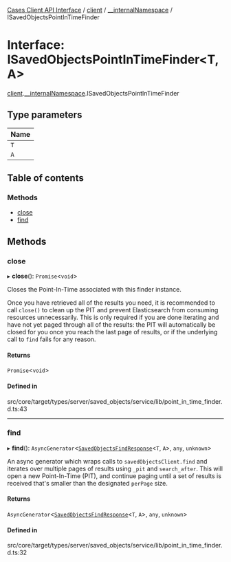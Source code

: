 [Cases Client API Interface](../README.md) / [client](../modules/client.md) / [\_\_internalNamespace](../modules/client.__internalNamespace.md) / ISavedObjectsPointInTimeFinder

# Interface: ISavedObjectsPointInTimeFinder<T, A\>

[client](../modules/client.md).[__internalNamespace](../modules/client.__internalNamespace.md).ISavedObjectsPointInTimeFinder

## Type parameters

| Name |
| :------ |
| `T` |
| `A` |

## Table of contents

### Methods

- [close](client.__internalNamespace.ISavedObjectsPointInTimeFinder.md#close)
- [find](client.__internalNamespace.ISavedObjectsPointInTimeFinder.md#find)

## Methods

### close

▸ **close**(): `Promise`<`void`\>

Closes the Point-In-Time associated with this finder instance.

Once you have retrieved all of the results you need, it is recommended
to call `close()` to clean up the PIT and prevent Elasticsearch from
consuming resources unnecessarily. This is only required if you are
done iterating and have not yet paged through all of the results: the
PIT will automatically be closed for you once you reach the last page
of results, or if the underlying call to `find` fails for any reason.

#### Returns

`Promise`<`void`\>

#### Defined in

src/core/target/types/server/saved_objects/service/lib/point_in_time_finder.d.ts:43

___

### find

▸ **find**(): `AsyncGenerator`<[`SavedObjectsFindResponse`](client.__internalNamespace.SavedObjectsFindResponse.md)<`T`, `A`\>, `any`, `unknown`\>

An async generator which wraps calls to `savedObjectsClient.find` and
iterates over multiple pages of results using `_pit` and `search_after`.
This will open a new Point-In-Time (PIT), and continue paging until a set
of results is received that's smaller than the designated `perPage` size.

#### Returns

`AsyncGenerator`<[`SavedObjectsFindResponse`](client.__internalNamespace.SavedObjectsFindResponse.md)<`T`, `A`\>, `any`, `unknown`\>

#### Defined in

src/core/target/types/server/saved_objects/service/lib/point_in_time_finder.d.ts:32
